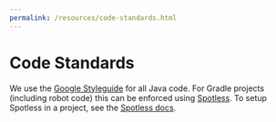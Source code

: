 ```yaml
---
permalink: /resources/code-standards.html
---
```

# Code Standards
We use the [Google Styleguide](https://google.github.io/styleguide/javaguide.html) for all Java code.
For Gradle projects (including robot code) this can be enforced using [Spotless](https://github.com/diffplug/spotless).
To setup Spotless in a project, see the [Spotless docs](https://github.com/diffplug/spotless).